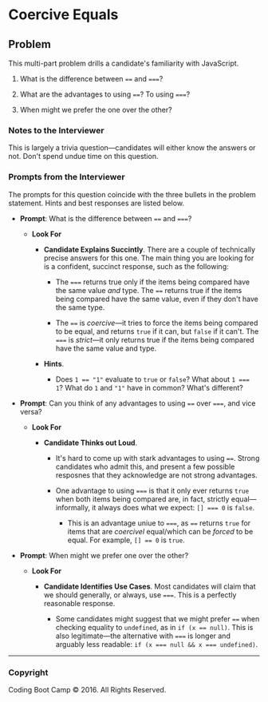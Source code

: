 # Coercive Equals

## Problem

This multi-part problem drills a candidate's familiarity with JavaScript.

1. What is the difference between `==` and `===`?

2. What are the advantages to using `==`? To using `===`?

3. When might we prefer the one over the other?

### Notes to the Interviewer

This is largely a trivia question—candidates will either know the answers or not. Don't spend undue time on this question.

### Prompts from the Interviewer

The prompts for this question coincide with the three bullets in the problem statement. Hints and best responses are listed below.

* **Prompt**: What is the difference between `==` and `===`?

  * **Look For**

    * **Candidate Explains Succintly**. There are a couple of technically precise answers for this one. The main thing you are looking for is a confident, succinct response, such as the following:

      * The `===` returns true only if the items being compared have the same value _and_ type. The `==` returns true if the items being compared have the same value, even if they don't have the same type.

      * The `==` is _coercive_—it tries to force the items being compared to be equal, and returns `true` if it can, but `false` if it can't. The `===` is _strict_—it only returns true if the items being compared have the same value and type.

    * **Hints**.

      * Does `1 == "1"` evaluate to `true` or `false`? What about `1 === 1`? What do `1` and `"1"` have in common? What's different?

* **Prompt**: Can you think of any advantages to using `==` over `===`, and vice versa?

  * **Look For**

    * **Candidate Thinks out Loud**.

      * It's hard to come up with stark advantages to using `==`. Strong candidates who admit this, and present a few possible resposnes that they acknowledge are not strong advantages.

      * One advantage to using `===` is that it only ever returns `true` when both items being compared are, in fact, strictly equal—informally, it always does what we expect: `[] === 0` is `false`.

        * This is an advantage uniue to `===`, as `==` returns `true` for items that are _coercivel_ equal/which can be _forced_ to be equal. For example, `[] == 0` is `true`.

* **Prompt**: When might we prefer one over the other?

  * **Look For**

    * **Candidate Identifies Use Cases**. Most candidates will claim that we should generally, or always, use `===`. This is a perfectly reasonable response.

      * Some candidates might suggest that we might prefer `==` when checking equality to `undefined`, as in `if (x == null)`. This is also legitimate—the alternative with `===` is longer and arguably less readable: `if (x === null && x === undefined)`.

- - -

### Copyright

Coding Boot Camp © 2016. All Rights Reserved.
